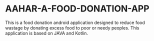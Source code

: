 # AAHAR-A-FOOD-DONATION-APP
This is a food donation android application designed to reduce food wastage by donating excess food to poor or needy peoples.  This application is based on JAVA  and Kotlin.
